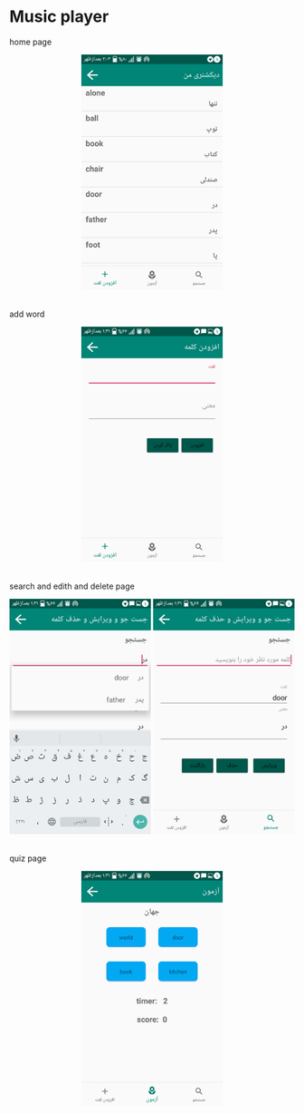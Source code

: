 # Music player

home page

<p align="center"> 
<img src="https://raw.githubusercontent.com/AliKarimi135/PersonalDictionary/master/screenshot/home.png" width="250">
</p>
<br>
add word
<p align="center">
<img src="https://raw.githubusercontent.com/AliKarimi135/PersonalDictionary/master/screenshot/add.png" width="250">

</p>
<br>
search and edith and delete page
<p align="center">
<img src="https://raw.githubusercontent.com/AliKarimi135/PersonalDictionary/master/screenshot/search.png" width="250">
<img src="https://raw.githubusercontent.com/AliKarimi135/PersonalDictionary/master/screenshot/edith.png" width="250">
</p>
<br>
quiz page
<p align="center">
<img src="https://raw.githubusercontent.com/AliKarimi135/PersonalDictionary/master/screenshot/quiz.png" width="250">

</p>
